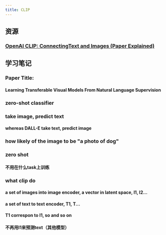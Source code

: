 ```yaml
---
title: CLIP
---
```


## 资源
### [OpenAI CLIP: ConnectingText and Images (Paper Explained)](https://www.youtube.com/watch?v=T9XSU0pKX2E)
## 学习笔记
### Paper Title:
#### Learning Transferable Visual Models From Natural Language Supervision
### zero-shot classifier
### take image, predict text
#### whereas DALL-E take text, predict image
### how likely of the image to be "a photo of dog"
### zero shot
#### 不用在什么task上训练
### what clip do
#### a set of images into image encoder, a vector in latent space, I1, I2...
#### a set of text to text encoder, T1, T...
#### T1 correspon to I1, so and so on
#### 不再用I1来预测text（其他模型）
####
